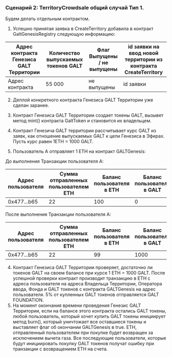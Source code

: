 ### Сценарий 2: TerritoryCrowdsale общий случай Тип 1.
Будем делать отдельным контрактом.

1. Успешно принятая заявка в CreateTerritory добавила в контракт GaltGenesisRegistry следующую  информацию:

|Адрес контракта Генезиса GALT Территории|Количество выпускаемых токенов GALT|Флаг Выпущены / не выпущены| id заявки на ввод новой территории из контракта CreateTerritory |
|------------|-----------|----------| -------- |
|Адрес контракта | 55 000 |не выпущены| id заявки |

2. Деплой конкретного контракта  Генезиса GALT Территории уже сделан заранее.

3. Контракт Генезиса GALT Территории создает токены GALT, вызывет метод mint() контракта GaltToken и становится их владельцем.

4. Контракт Генезича GALT территории рассчитывает курс GALT из заявк, как отношение выпускаемых GALT к цели Генезиса в Эфирах. Пусть курс равен 1ETH = 1000 GALT.

5. Пользователь А отправляет 1 ETH на контракт GALTGenesis:

До выполнения Транзакции пользователя А:

| Адрес пользователя | Сумма отправленных пользователем ETH | Баланс пользователя в ETH | Баланс пользователя в GALT |
| ---------- | --------------- | ------ | ------ |
| 0x477...b65 | 22 | 100 | 0 |

После выполнения Транзакции пользователя А:

| Адрес пользователя | Сумма отправленных пользователем ETH | Баланс пользователя в ETH | Баланс пользователя в GALT |
| ---------- | --------------- | ------ | ------ |
| 0x477...b65 | 22 | 99 | 1000 |

4. Контракт Генезиса GALT Территории проверяет, достаточно ли токенов GALT на своем балансе при курсе 1 ETH = 1000 GALT. После успешной проверки контракт производит транзакцию в ETH с адреса пользователя на адреса Владельца Территории, Оператора ввода, Фонда и GALT токенов с контракта GALTGenesis на адрес пользователя. 5% от купленных GALT токенов отправляется GALT FOUNDATION.
5. На момент окончания времени проведения Генезис GALT Территории, если на балансе этого контракта остались GALT токены, любой пользователь, который хочет купить GALT токены инициирует метод burn(), который уничтожает все оставшиеся токены и выставляет флаг об окончании GALTGenesis в true. ETH, отправленный пользователем при покупке будет возвращен за исключением вычета газа. Все последующие пользователи, которые будут инициировать покупку GALT токенов получат ошибку при транзакции с возвращением ETH на счета.
